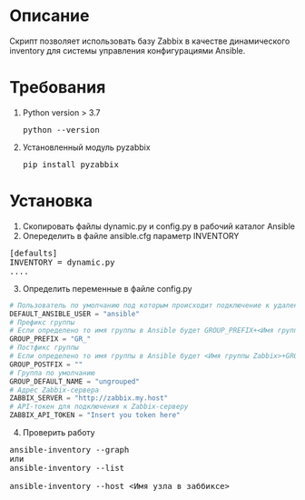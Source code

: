 # Описание
Скрипт позволяет использовать базу Zabbix в качестве динамического inventory для системы управления конфигурациями Ansible.

# Требования
1. Python version > 3.7 <pre>python --version</pre>
2. Установленный модуль pyzabbix <pre>pip install pyzabbix</pre>

# Установка
1. Скопировать файлы dynamic.py и config.py в рабочий каталог Ansible
2. Опеределить в файле ansible.cfg параметр INVENTORY
<pre>
[defaults]
INVENTORY = dynamic.py
....
</pre>
3. Определить переменные в файле config.py
```python
# Пользователь по умолчанию под которым происходит подключение к удаленным хостам
DEFAULT_ANSIBLE_USER = "ansible" 
# Префикс группы
# Eсли определено то имя группы в Ansible будет GROUP_PREFIX+<Имя группы Zabbix>
GROUP_PREFIX = "GR_"
# Постфикс группы
# Eсли определено то имя группы в Ansible будет <Имя группы Zabbix>+GROUP_POSTFIX
GROUP_POSTFIX = ""
# Группа по умолчанию
GROUP_DEFAULT_NAME = "ungrouped"
# Адрес Zabbix-сервера
ZABBIX_SERVER = "http://zabbix.my.host"
# API-токен для подключения к Zabbix-серверу
ZABBIX_API_TOKEN = "Insert you token here"
```
4. Проверить работу
<pre>
ansible-inventory --graph
или 
ansible-inventory --list

ansible-inventory --host <Имя узла в заббиксе>
</pre>